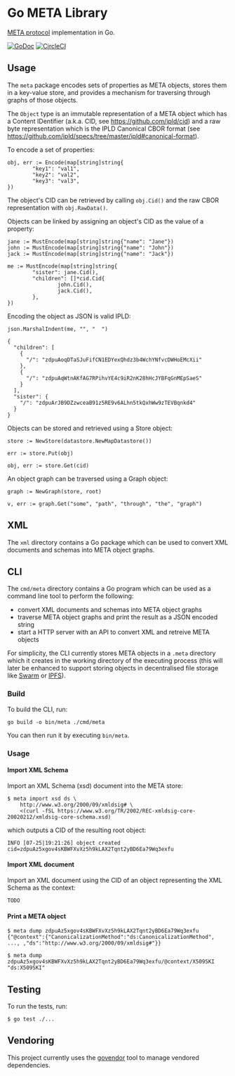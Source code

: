 # Go META Library

[META protocol](https://github.com/meta-network/docs) implementation in Go.

[![GoDoc](https://godoc.org/github.com/meta-network/go-meta?status.svg)](https://godoc.org/github.com/meta-network/go-meta)
[![CircleCI](https://circleci.com/gh/meta-network/go-meta.svg?style=svg)](https://circleci.com/gh/meta-network/go-meta)

## Usage

The `meta` package encodes sets of properties as META objects, stores them in a
key-value store, and provides a mechanism for traversing through graphs of
those objects.

The `Object` type is an immutable representation of a META object which has a
Content IDentifier (a.k.a. CID, see https://github.com/ipld/cid) and a raw
byte representation which is the IPLD Canonical CBOR format
(see https://github.com/ipld/specs/tree/master/ipld#canonical-format).

To encode a set of properties:

```
obj, err := Encode(map[string]string{
        "key1": "val1",
        "key2": "val2",
        "key3": "val3",
})
```

The object's CID can be retrieved by calling `obj.Cid()` and the raw CBOR
representation with `obj.RawData()`.

Objects can be linked by assigning an object's CID as the value of a property:

```
jane := MustEncode(map[string]string{"name": "Jane"})
john := MustEncode(map[string]string{"name": "John"})
jack := MustEncode(map[string]string{"name": "Jack"})

me := MustEncode(map[string]string{
        "sister": jane.Cid(),
        "children": []*cid.Cid{
                john.Cid(),
                jack.Cid(),
        },
})
```

Encoding the object as JSON is valid IPLD:

```
json.MarshalIndent(me, "", "  ")

{
  "children": [
    {
      "/": "zdpuAoqDTaSJuFifCN1EDYexQhdz3b4WchYNfvcDWHoEMcXii"
    },
    {
      "/": "zdpuAqWtnAKfAG7RPihvYE4c9iR2nK28hHcJYBFqGnMEpSaeS"
    }
  ],
  "sister": {
    "/": "zdpuArJB9DZzwceaB91z5RE9v6ALhn5tkQxhWw9zTEVBqnkd4"
  }
}
```

Objects can be stored and retrieved using a Store object:

```
store := NewStore(datastore.NewMapDatastore())

err := store.Put(obj)

obj, err := store.Get(cid)
```

An object graph can be traversed using a Graph object:

```
graph := NewGraph(store, root)

v, err := graph.Get("some", "path", "through", "the", "graph")
```

## XML

The `xml` directory contains a Go package which can be used to convert XML
documents and schemas into META object graphs.

## CLI

The `cmd/meta` directory contains a Go program which can be used as a command
line tool to perform the following:

* convert XML documents and schemas into META object graphs
* traverse META object graphs and print the result as a JSON encoded string
* start a HTTP server with an API to convert XML and retreive META objects

For simplicity, the CLI currently stores META objects in a `.meta` directory
which it creates in the working directory of the executing process (this will
later be enhanced to support storing objects in decentralised file storage like
[Swarm](http://swarm-gateways.net/bzz:/theswarm.eth/) or
[IPFS](https://ipfs.io/)).

### Build

To build the CLI, run:

```
go build -o bin/meta ./cmd/meta
```

You can then run it by executing `bin/meta`.

### Usage

#### Import XML Schema

Import an XML Schema (xsd) document into the META store:

```
$ meta import xsd ds \
    http://www.w3.org/2000/09/xmldsig# \
    <(curl -fSL https://www.w3.org/TR/2002/REC-xmldsig-core-20020212/xmldsig-core-schema.xsd)
```

which outputs a CID of the resulting root object:

```
INFO [07-25|19:21:26] object created                           cid=zdpuAz5xgov4sKBWFXvXz5h9kLAX2Tqnt2yBD6Ea79Wq3exfu
```

#### Import XML document

Import an XML document using the CID of an object representing the XML Schema
as the context:

```
TODO
```

#### Print a META object

```
$ meta dump zdpuAz5xgov4sKBWFXvXz5h9kLAX2Tqnt2yBD6Ea79Wq3exfu
{"@context":{"CanonicalizationMethod":"ds:CanonicalizationMethod", ..., ,"ds":"http://www.w3.org/2000/09/xmldsig#"}}
```

```
$ meta dump zdpuAz5xgov4sKBWFXvXz5h9kLAX2Tqnt2yBD6Ea79Wq3exfu/@context/X509SKI
"ds:X509SKI"
```

## Testing

To run the tests, run:

```
$ go test ./...
```

## Vendoring

This project currently uses the [govendor](https://github.com/kardianos/govendor)
tool to manage vendored dependencies.
